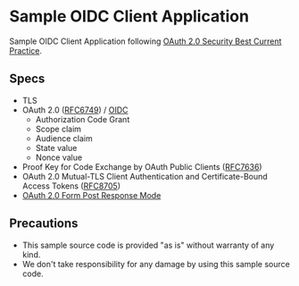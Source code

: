 # Sample OIDC Client Application

Sample OIDC Client Application following [OAuth 2.0 Security Best Current Practice](https://tools.ietf.org/html/draft-ietf-oauth-security-topics-15).



## Specs

- TLS
- OAuth 2.0 ([RFC6749](https://tools.ietf.org/html/rfc6749)) / [OIDC](https://openid.net/specs/openid-connect-core-1_0.html)
  - Authorization Code Grant
  - Scope claim
  - Audience claim
  - State value
  - Nonce value
- Proof Key for Code Exchange by OAuth Public Clients ([RFC7636](https://tools.ietf.org/html/rfc7636))
- OAuth 2.0 Mutual-TLS Client Authentication and Certificate-Bound Access Tokens ([RFC8705](https://tools.ietf.org/html/rfc8705))
- [OAuth 2.0 Form Post Response Mode](https://openid.net/specs/oauth-v2-form-post-response-mode-1_0.html)



## Precautions

- This sample source code is provided "as is" without warranty of any kind.
- We don't take responsibility for any damage by using this sample source code.

